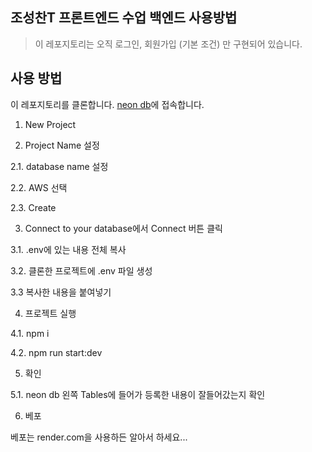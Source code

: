 ## 조성찬T 프론트엔드 수업 백엔드 사용방법
> 이 레포지토리는 오직 로그인, 회원가입 (기본 조건) 만 구현되어 있습니다.

## 사용 방법
이 레포지토리를 클론합니다.
[neon db](https://neon.tech/)에 접속합니다. 

1. New Project

2. Project Name 설정

2.1. database name 설정

2.2. AWS 선택

2.3. Create

3. Connect to your database에서 Connect 버튼 클릭

3.1. .env에 있는 내용 전체 복사

3.2. 클론한 프로젝트에 .env 파일 생성

3.3 복사한 내용을 붙여넣기


4. 프로젝트 실행

4.1. npm i

4.2. npm run start:dev

5. 확인

5.1. neon db 왼쪽 Tables에 들어가 등록한 내용이 잘들어갔는지 확인

6. 베포

베포는 render.com을 사용하든 알아서 하세요...
 
